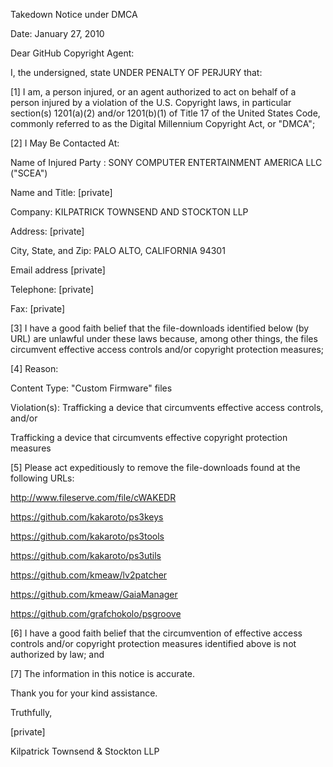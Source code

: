 Takedown Notice under DMCA

Date: January 27, 2010

Dear GitHub Copyright Agent:

I, the undersigned, state UNDER PENALTY OF PERJURY that:

[1] I am, a person injured, or an agent authorized to act on behalf of a person injured by a violation of the U.S. Copyright laws, in particular section(s) 1201(a)(2) and/or 1201(b)(1) of Title 17 of the United States Code, commonly referred to as the Digital Millennium Copyright Act, or "DMCA";

[2] I May Be Contacted At:

Name of Injured Party : SONY COMPUTER ENTERTAINMENT AMERICA LLC ("SCEA")

Name and Title: [private]

Company: KILPATRICK TOWNSEND AND STOCKTON LLP

Address: [private]

City, State, and Zip: PALO ALTO, CALIFORNIA 94301

Email address [private]

Telephone: [private]

Fax: [private]

[3] I have a good faith belief that the file-downloads identified below (by URL) are unlawful under these laws because, among other things, the files circumvent effective access controls and/or copyright protection measures;

[4] Reason:

Content Type: "Custom Firmware" files

Violation(s): Trafficking a device that circumvents effective access controls, and/or

Trafficking a device that circumvents effective copyright protection measures

[5] Please act expeditiously to remove the file-downloads found at the following URLs:

<http://www.fileserve.com/file/cWAKEDR>

<https://github.com/kakaroto/ps3keys>

<https://github.com/kakaroto/ps3tools>

<https://github.com/kakaroto/ps3utils>

<https://github.com/kmeaw/lv2patcher>

<https://github.com/kmeaw/GaiaManager>

<https://github.com/grafchokolo/psgroove>

[6] I have a good faith belief that the circumvention of effective access controls and/or copyright protection measures identified above is not authorized by law; and

[7] The information in this notice is accurate.

Thank you for your kind assistance.

Truthfully,

[private]

Kilpatrick Townsend & Stockton LLP
